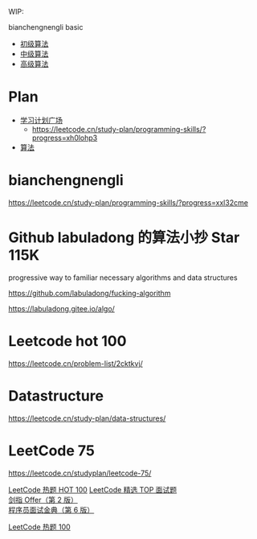 WIP:

bianchengnengli basic


*  [初级算法](https://leetcode.cn/leetbook/detail/top-interview-questions-easy/)
*  [中级算法](https://leetcode.cn/leetbook/detail/top-interview-questions-medium/)
*  [高级算法](https://leetcode.cn/leetbook/detail/top-interview-questions-hard/)


# Plan

*  [学习计划广场](https://leetcode.cn/study-plan/)
    *  https://leetcode.cn/study-plan/programming-skills/?progress=xh0lohp3
*  [算法](https://leetcode.cn/study-plan/algorithms/)

# bianchengnengli

https://leetcode.cn/study-plan/programming-skills/?progress=xxl32cme


# Github labuladong 的算法小抄 Star 115K

progressive way to familiar necessary algorithms and data structures

https://github.com/labuladong/fucking-algorithm

https://labuladong.gitee.io/algo/


# Leetcode hot 100

https://leetcode.cn/problem-list/2cktkvj/


# Datastructure

https://leetcode.cn/study-plan/data-structures/

# LeetCode 75

https://leetcode.cn/studyplan/leetcode-75/


[LeetCode 热题 HOT 100](https://leetcode.cn/problem-list/2cktkvj/)
[LeetCode 精选 TOP 面试题](https://leetcode.cn/problem-list/2ckc81c/?page=3)  
[剑指 Offer（第 2 版）](https://leetcode.cn/problem-list/xb9nqhhg/)  
[程序员面试金典（第 6 版）](https://leetcode.cn/problem-list/xb9lfcwi/)

[LeetCode 热题 100](https://leetcode.cn/studyplan/top-100-liked/)